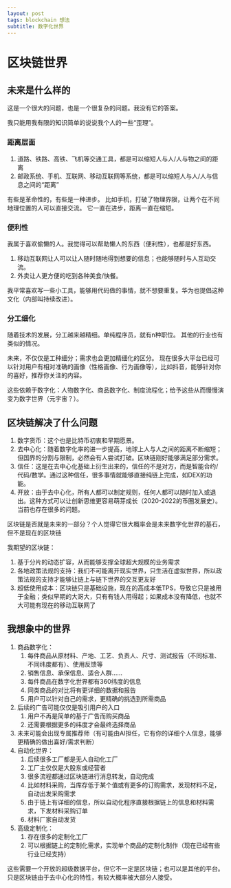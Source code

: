 ```yaml
---
layout: post
tags: blockchain 想法
subtitle: 数字化世界
---
```


# 区块链世界

## 未来是什么样的

这是一个很大的问题，也是一个很复杂的问题。我没有它的答案。

我只能用我有限的知识简单的说说我个人的一些“歪理”。

### 距离层面

1. 道路、铁路、高铁、飞机等交通工具，都是可以缩短人与人/人与物之间的距离
2. 邮政系统、手机、互联网、移动互联网等系统，都是可以缩短人与人/人与信息之间的“距离”

有些是革命性的，有些是一种进步。
比如手机，打破了物理界限，让两个在不同地理位置的人可以直接交流。
它一直在进步，距离一直在缩短。

### 便利性

我属于喜欢偷懒的人。我觉得可以帮助懒人的东西（便利性），也都是好东西。

1. 移动互联网让人可以让人随时随地得到想要的信息；也能够随时与人互动交流。
2. 外卖让人更方便的吃到各种美食/快餐。

我平常喜欢写一些小工具，能够用代码做的事情，就不想要重复。华为也提倡这种文化（内部叫持续改进）。

### 分工细化

随着技术的发展，分工越来越精细。单纯程序员，就有n种职位。
其他的行业也有类似的情况。

未来，不仅仅是工种细分；需求也会更加精细化的区分。
现在很多大平台已经可以针对用户有相对准确的画像（性格画像、行为画像等），比如抖音，能够针对你的喜好，推荐你关注的内容。

这些依赖于数字化：人物数字化、商品数字化、制度流程化；给予这些从而慢慢演变为数字世界（元宇宙？）。

## 区块链解决了什么问题

1. 数字货币：这个也是比特币初衷和早期愿景。
2. 去中心化：随着数字化率的进一步提高，地球上人与人之间的距离不断缩短；但国界的分割与限制，必然会有人尝试打破。区块链刚好能够满足部分需求。
3. 信任：这是在去中心化基础上衍生出来的，信任的不是对方，而是智能合约/代码/数学。通过这种信任，很多事情就能够直接纯链上完成，如DEX的功能。
4. 开放：由于去中心化，所有人都可以制定规则，任何人都可以随时加入或退出。这种方式可以让创新思维更容易萌芽成长（2020-2022的币圈发展史）。当前也存在很多的问题。

区块链是否就是未来的一部分？个人觉得它很大概率会是未来数字化世界的基石，但不是现在的区块链

我期望的区块链：

1. 基于分片的动态扩容，从而能够支撑全球超大规模的业务需求
2. 各地政策法规的支持：我们不可能离开现实世界，只生活在虚拟世界，所以政策法规的支持才能够让链上与链下世界的交互更友好
3. 超低使用成本：区块链只是基础设施，现在的高成本低TPS，导致它只是被用于金融；类似早期的大哥大，只有有钱人用得起；如果成本没有降低，也就不大可能有现在的移动互联网了

## 我想象中的世界

1. 商品数字化：
   1. 每件商品从原材料、产地、工艺、负责人、尺寸、测试报告（不同标准、不同纬度都有）、使用反馈等
   2. 销售信息、承保信息、适合人群......
   3. 每件商品在数字化世界都有360纬度的信息
   4. 同类商品的对比将有更详细的数据和报告
   5. 用户可以针对自己的需求，更精确的挑选到所需商品
2. 后续的广告可能仅仅是吸引用户的入口
   1. 用户不再是简单的基于广告而购买商品
   2. 还需要根据更多的纬度才会最终选择商品
3. 未来可能会出现专属推荐师（有可能由AI担任，它有你的详细个人信息，能够更精确的做出喜好/需求判断）
4. 自动化世界：
   1. 后续很多工厂都是无人自动化工厂
   2. 工厂主仅仅是大股东或经营者
   3. 很多流程都通过区块链进行消息转发，自动完成
   4. 比如材料采购，当库存低于某个值或有更多的订购需求，发现材料不足，自动出发采购需求
   5. 由于链上有详细的信息，所以自动化程序直接根据链上的信息和材料需求，下发材料采购订单
   6. 材料厂家自动发货
5. 高级定制化：
   1. 存在很多的定制化工厂
   2. 可以根据链上的定制化需求，实现单个商品的定制化制作（现在已经有些行业已经支持）

这些需要一个开放的超级数据平台，但它不一定是区块链；也可以是其他的平台。只是区块链由于去中心化的特性，有较大概率被大部分人接受。
